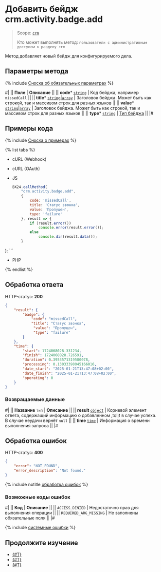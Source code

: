 # Добавить бейдж crm.activity.badge.add

> Scope: [`crm`](../../../../../scopes/permissions.md)
>
> Кто может выполнять метод: `пользователи с административным доступом к разделу crm`

Метод добавляет новый бейдж для конфигурируемого дела.

## Параметры метода

{% include [Сноска об обязательных параметрах](../../../../../../_includes/required.md) %}

#|
|| **Поле** | **Описание** ||
|| **code***
[`string`](../../../../../data-types.md) | Код бейджа, например `missedCall` ||
|| **title***
[`string`\|`array`](../../../../../data-types.md) | Заголовок бейджа. Может быть как строкой, так и массивом строк для разных языков ||
|| **value***
[`string`\|`array`](../../../../../data-types.md) | Заголовок бейджа. Может быть как строкой, так и массивом строк для разных языков ||
|| **type***
[`string`](../../../../../data-types.md) | [Тип бейджа](./index.md#tip-bejdzha) ||
|#

## Примеры кода

{% include [Сноска о примерах](../../../../../../_includes/examples.md) %}

{% list tabs %}
- cURL (Webhook)

- cURL (OAuth)

- JS
    ```js
    BX24.callMethod(
        "crm.activity.badge.add",
        {
            code: 'missedCall',
            title: 'Статус звонка',
            value: 'Пропущен',
            type: 'failure'
        }, result => {
            if (result.error())
                console.error(result.error());
            else
                console.dir(result.data());
        }    
);
    ```
- PHP

{% endlist %}

## Обработка ответа

HTTP-статус: **200**

```json
{
    "result": {
        "badge": {
            "code": "missedCall",
            "title": "Статус звонка",
             "value": "Пропущен",
             "type": "failure"
        }
    },
    "time": {
        "start": 1724068028.331234,
        "finish": 1724068028.726591,
        "duration": 0.3953571319580078,
        "processing": 0.13033390045166016,
        "date_start": "2025-01-21T13:47:08+02:00",
        "date_finish": "2025-01-21T13:47:08+02:00",
        "operating": 0
    }
}
```

### Возвращаемые данные

#|
|| **Название**
`тип` | **Описание** ||
|| **result**
[`object`](../../../../data-types.md) | Корневой элемент ответа, содержащий информацию о добавленном ,tql;t в случае успеха. В случае неудачи вернёт `null` ||
|| **time**
[`time`](../../../../data-types.md) | Информация о времени выполнения запроса ||
|#

## Обработка ошибок

HTTP-статус: **400**

```json
{
    "error": "NOT_FOUND",
    "error_description": "Not found."
}
```

{% include notitle [обработка ошибок](../../../../../../_includes/error-info.md) %}

### Возможные коды ошибок

#|
|| **Код** | **Описание** ||
|| `ACCESS_DENIED` | Недостаточно прав для выполнения операции ||
|| `REQUIRED_ARG_MISSING` | Не заполнены обязательные поля ||
|#

{% include [системные ошибки](../../../../../../_includes/system-errors.md) %}

## Продолжите изучение

- [{#T}](./crm-activity-badge-get.md)
- [{#T}](./crm-activity-badge-list.md)
- [{#T}](./crm-activity-badge-delete.md)
